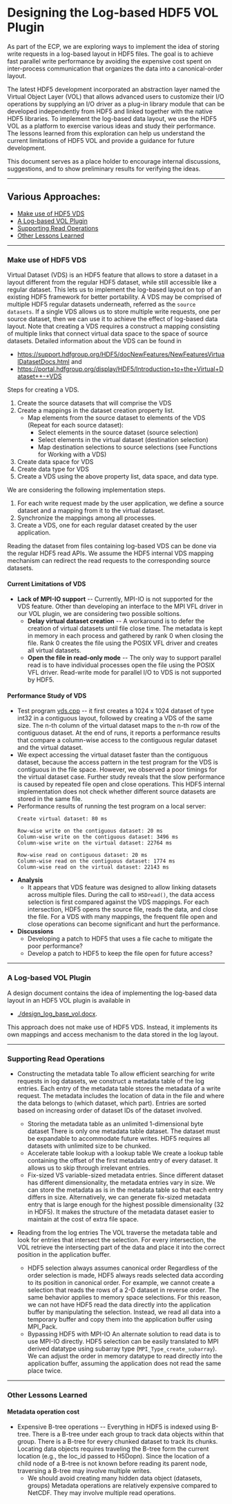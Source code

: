 # Designing the Log-based HDF5 VOL Plugin
As part of the ECP, we are exploring ways to implement the idea of storing write requests in a log-based layout in HDF5 files.
The goal is to achieve fast parallel write performance by avoiding the expensive cost spent on inter-process communication that organizes the data into a canonical-order layout.

The latest HDF5 development incorporated an abstraction layer named the Virtual Object Layer (VOL) that allows advanced users to customize their I/O operations by supplying an I/O driver as a plug-in library module that can be developed independently from HDF5 and linked together with the native HDF5 libraries.
To implement the log-based data layout, we use the HDF5 VOL as a platform to exercise various ideas and study their performance.
The lessons learned from this exploration can help us understand the current limitations of HDF5 VOL and provide a guidance for future development.

This document serves as a place holder to encourage internal discussions, suggestions, and to show preliminary results for verifying the ideas.

---

## Various Approaches:
* [Make use of HDF5 VDS](#make-use-of-hdf5-vds)
* [A Log-based VOL Plugin](#a-log-based-vol-plugin)
* [Supporting Read Operations](#supporting-read-operations)
* [Other Lessons Learned](#other-lessons-learned)

---

### Make use of HDF5 VDS

Virtual Dataset (VDS) is an HDF5 feature that allows to store a dataset in a layout different from the regular HDF5 dataset, while still accessible like a regular dataset.
This lets us to implement the log-based layout on top of an existing HDF5 framework for better portability.
A VDS may be comprised of multiple HDF5 regular datasets underneath, referred as the `source datasets`.
If a single VDS allows us to store multiple write requests, one per source dataset, then we can use it to achieve the effect of log-based data layout.
Note that creating a VDS requires a construct a mapping consisting of multiple links that connect virtual data space to the space of source datasets. Detailed information about the VDS can be found in
* https://support.hdfgroup.org/HDF5/docNewFeatures/NewFeaturesVirtualDatasetDocs.html and
* https://portal.hdfgroup.org/display/HDF5/Introduction+to+the+Virtual+Dataset++-+VDS

Steps for creating a VDS.
1. Create the source datasets that will comprise the VDS
2. Create a mappings in the dataset creation property list.
   * Map elements from the source dataset to elements of the VDS (Repeat for each source dataset):
     + Select elements in the source dataset (source selection)
     + Select elements in the virtual dataset (destination selection)
     + Map destination selections to source selections (see Functions for Working with a VDS)
3. Create data space for VDS
4. Create data type for VDS
5. Create a VDS using the above property list, data space, and data type.

We are considering the following implementation steps.
1. For each write request made by the user application, we define a source dataset and a mapping from it to the virtual dataset.
2. Synchronize the mappings among all processes.
3. Create a VDS, one for each regular dataset created by the user application.

Reading the dataset from files containing log-based VDS can be done via the regular HDF5 read APIs.
We assume the HDF5 internal VDS mapping mechanism can redirect the read requests to the corresponding source datasets.

#### Current Limitations of VDS
* **Lack of MPI-IO support** -- Currently, MPI-IO is not supported for the VDS feature.
   Other than developing an interface to the MPI VFL driver in our VOL plugin,
   we are considering two possible soltions.
  + **Delay virtual dataset creation** --
    A workaround is to defer the creation of virtual datasets until file close time.
    The metadata is kept in memory in each process and gathered by rank 0 when closing the file.
    Rank 0 creates the file using the POSIX VFL driver and creates all virtual datasets.
  + **Open the file in read-only mode** --
    The only way to support parallel read is to have individual processes open the file using the POSIX VFL driver.
    Read-write mode for parallel I/O to VDS is not supported by HDF5.

#### Performance Study of VDS
* Test program [vds.cpp](./vds.cpp) --
  it first creates a 1024 x 1024 dataset of type int32 in a contiguous layout, followed by creating a VDS of the same size.
  The n-th column of the virtual dataset maps to the n-th row of the contiguous dataset.
  At the end of runs, it reports a performance results that compare a column-wise access to the contiguous regular dataset and the virtual dataset.
* We expect accessing the virtual dataset faster than the contiguous dataset, because the access pattern in the test program for the VDS is contiguous in the file space.
  However, we observed a poor timings for the virtual dataset case.
  Further study reveals that the slow performance is caused by repeated file open and close operations.
  This HDF5 internal implementation does not check whether different source datasets are stored in the same file.
* Performance results of running the test program on a local server:
  ```
  Create virtual dataset: 80 ms

  Row-wise write on the contiguous dataset: 20 ms
  Column-wise write on the contiguous dataset: 3496 ms
  Column-wise write on the virtual dataset: 22764 ms

  Row-wise read on contiguous dataset: 20 ms
  Column-wise read on the contiguous dataset: 1774 ms
  Column-wise read on the virtual dataset: 22143 ms
  ```
* **Analysis**
  + It appears that VDS feature was designed to allow linking datasets across multiple files.
    During the call to `H5Dread()`, the data access selection is first compared against the VDS mappings.
    For each intersection, HDF5 opens the source file, reads the data, and close the file.
    For a VDS with many mappings, the frequent file open and close operations can become significant and hurt the performance.
* **Discussions**
  + Developing a patch to HDF5 that uses a file cache to mitigate the poor performance?
  + Develop a patch to HDF5 to keep the file open for future access?

---

### A Log-based VOL Plugin
A design document contains the idea of implementing the log-based data layout in an HDF5 VOL plugin is available in
* [./design_log_base_vol.docx](./design_log_base_vol.docx).

This approach does not make use of HDF5 VDS.
Instead, it implements its own mappings and access mechanism to the data stored in the log layout.

---

### Supporting Read Operations 
* Constructing the metadata table
  To allow efficient searching for write requests in log datasets, we construct a metadata table of the log entries.
  Each entry of the metadata table stores the metadata of a write request. 
  The metadata includes the location of data in the file and where the data belongs to (which dataset, which part).
  Entries are sorted based on increasing order of dataset IDs of the dataset involved.
  + Storing the metadata table as an unlimited 1-dimensional byte dataset
    There is only one metadata table dataset.
    The dataset must be expandable to accommodate future writes.
    HDF5 requires all datasets with unlimited size to be chunked.
  + Accelerate table lookup with a lookup table 
    We create a lookup table containing the offset of the first metadata entry of every dataset.
    It allows us to skip through irrelevant entries.
  + Fix-sized VS variable-sized metadata entries.
    Since different dataset has different dimensionality, the metadata entries vary in size.
    We can store the metadata as is in the metadata table so that each entry differs in size.
    Alternatively, we can generate fix-sized metadata entry that is large enough for the highest possible dimensionality (32 in HDF5).
    It makes the structure of the metadata dataset easier to maintain at the cost of extra file space.

* Reading from the log entries 
  The VOL traverse the metadata table and look for entries that intersect the selection.
  For every intersection, the VOL retrieve the intersecting part of the data and place it into the correct position in the application buffer.
  + HDF5 selection always assumes canonical order
    Regardless of the order selection is made, HDF5 always reads selected data according to its position in canonical order.
    For example, we cannot create a selection that reads the rows of a 2-D dataset in reverse order.
    The same behavior applies to memory space selections.
    For this reason, we can not have HDF5 read the data directly into the application buffer by manipulating the selection.
    Instead, we read all data into a temporary buffer and copy them into the application buffer using MPI_Pack.
  + Bypassing HDF5 with MPI-IO
    An alternate solution to read data is to use MPI-IO directly.
    HDF5 selection can be easily translated to MPI derived datatype using subarray type (`MPI_Type_create_subarray`).
    We can adjust the order in memory datatype to read directly into the application buffer, assuming the application does not read the same place twice.
---

### Other Lessons Learned
#### Metadata operation cost
* Expensive B-tree operations --
  Everything in HDF5 is indexed using B-tree.
  There is a B-tree under each group to track data objects within that group.
  There is a B-tree for every chunked dataset to track its chunks.
  Locating data objects requires traveling the B-tree form the current location (e.g., the loc_id passed to H5Dopn).
  Since the location of a child node of a B-tree is not known before reading its parent node, traversing a B-tree may involve multiple writes.
  + We should avoid creating many hidden data object (datasets, groups)
    Metadata operations are relatively expensive compared to NetCDF.
    They may involve multiple read operations.
